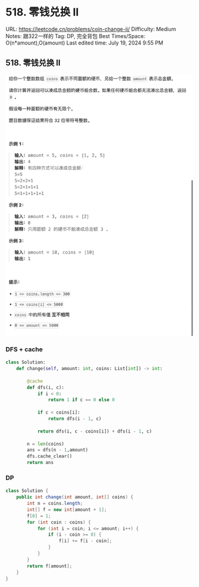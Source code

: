 # 518. 零钱兑换 II

URL: https://leetcode.cn/problems/coin-change-ii/
Difficulty: Medium
Notes: 跟322一样的
Tag: DP, 完全背包
Best Times/Space: O(n*amount),O(amount)
Last edited time: July 19, 2024 9:55 PM

## 518. 零钱兑换 II

![Untitled](image/518%20%E9%9B%B6%E9%92%B1%E5%85%91%E6%8D%A2%20II/Untitled.png)

### DFS + cache

```python
class Solution:
    def change(self, amount: int, coins: List[int]) -> int:

        @cache
        def dfs(i, c):
            if i < 0:
                return 1 if c == 0 else 0
            
            if c < coins[i]:
                return dfs(i - 1, c)
            
            return dfs(i, c - coins[i]) + dfs(i - 1, c)
        
        n = len(coins)
        ans = dfs(n - 1,amount)
        dfs.cache_clear()
        return ans
```

### DP

```java
class Solution {
    public int change(int amount, int[] coins) {
        int n = coins.length;
        int[] f = new int[amount + 1];
        f[0] = 1;
        for (int coin : coins) {
            for (int i = coin; i <= amount; i++) {
                if (i - coin >= 0) {
                    f[i] += f[i - coin];
                }
            }
        }
        return f[amount];
    }
}
```